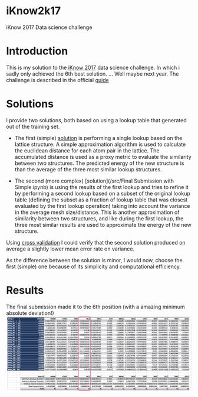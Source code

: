 # iKnow2k17
iKnow 2017 Data science challenge

# Introduction
This is my solution to the [iKnow 2017](https://i-know.tugraz.at/data-science-challenge/)
data science challenge. In which i sadly only achieved the 6th best solution. ... Well maybe next year.
The challenge is described in the official [guide](task_description.pdf)

# Solutions
I provide two solutions, both based on using a lookup table that generated out of the training set.

* The first (simple) [solution](/src/final_submission.ipynb) is performing a single lookup based on the lattice structure.
A simple approximation algorithm is used to calculate the euclidean distance for each atom pair in the
lattice. The accumulated distance is used as a proxy metric to evaluate the similarity between two structures.
The predicted energy of the new structure is than the average of the three most similar lookup structures.

* The second (more complex) [solution](/src/Final Submission with Simple.ipynb) is using the results of the first lookup and tries to refine it
by performing a second lookup based on a subset of the original lookup table (defining the subset as a
fraction of lookup table that was closest evaluated by the first lookup operation) taking into
account the variance in the average mesh size/distance. This is another approximation of similarity between
two structures, and like during the first lookup, the three most similar results are used to approximate
the energy of the new structure.

Using [cross validation](src/cross_validation.ipynb) I could verify that the second solution produced 
on average a slightly lower mean error rate on variance.

As the difference between the solution is minor, I would now, choose the first (simple) one
because of its simplicity and computational efficiency.

# Results
The final submission made it to the 6th position (with a amazing minimum absolute deviation!)
![results](results.png)
